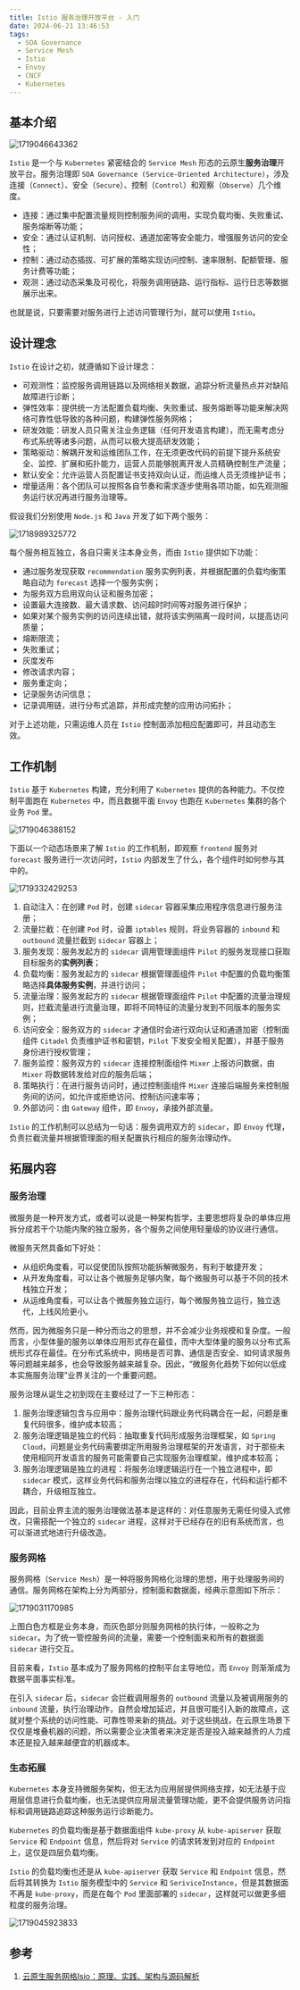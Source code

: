 ```yaml
---
title: Istio 服务治理开放平台 - 入门
date: 2024-06-21 13:46:53
tags:
  - SOA Governance
  - Service Mesh
  - Istio
  - Envoy
  - CNCF
  - Kubernetes
---
```


## 基本介绍

![1719046643362](../images/istio-get-started/1719046643362.png)

`Istio` 是一个与 `Kubernetes` 紧密结合的 `Service Mesh` 形态的云原生**服务治理**开放平台。服务治理即 `SOA Governance (Service-Oriented Architecture)`，涉及连接（`Connect`）、安全（`Secure`）、控制（`Control`）和观察（`Observe`）几个维度。

- 连接：通过集中配置流量规则控制服务间的调用，实现负载均衡、失败重试、服务熔断等功能；
- 安全：通过认证机制、访问授权、通道加密等安全能力，增强服务访问的安全性；
- 控制：通过动态插拔、可扩展的策略实现访问控制、速率限制、配额管理、服务计费等功能；
- 观测：通过动态采集及可视化，将服务调用链路、运行指标、运行日志等数据展示出来。

也就是说，只要需要对服务进行上述访问管理行为i，就可以使用 `Istio`。

## 设计理念

`Istio` 在设计之初，就遵循如下设计理念：

- 可观测性：监控服务调用链路以及网络相关数据，追踪分析流量热点并对缺陷故障进行诊断；
- 弹性效率：提供统一方法配置负载均衡、失败重试、服务熔断等功能来解决网络可靠性低导致的各种问题，构建弹性服务网格；
- 研发效能：研发人员只需关注业务逻辑（任何开发语言构建），而无需考虑分布式系统等诸多问题，从而可以极大提高研发效能；
- 策略驱动：解耦开发和运维团队工作，在无须更改代码的前提下提升系统安全、监控、扩展和拓扑能力，运营人员能够脱离开发人员精确控制生产流量；
- 默认安全：允许运营人员配置证书支持双向认证，而运维人员无须维护证书；
- 增量适用：各个团队可以按照各自节奏和需求逐步使用各项功能，如先观测服务运行状况再进行服务治理等。

假设我们分别使用 `Node.js` 和 `Java` 开发了如下两个服务：

![1718989325772](../images/istio-get-started/1718989325772.png)

每个服务相互独立，各自只需关注本身业务，而由 `Istio` 提供如下功能：

- 通过服务发现获取 `recommendation` 服务实例列表，并根据配置的负载均衡策略自动为 `forecast` 选择一个服务实例；
- 为服务双方启用双向认证和服务加密；
- 设置最大连接数、最大请求数、访问超时时间等对服务进行保护；
- 如果对某个服务实例的访问连续出错，就将该实例隔离一段时间，以提高访问质量；
- 熔断限流；
- 失败重试；
- 灰度发布
- 修改请求内容；
- 服务重定向；
- 记录服务访问信息；
- 记录调用链，进行分布式追踪，并形成完整的应用访问拓扑；

对于上述功能，只需运维人员在 `Istio` 控制面添加相应配置即可，并且动态生效。

## 工作机制

`Istio` 基于 `Kubernetes` 构建，充分利用了 `Kubernetes` 提供的各种能力。不仅控制平面跑在 `Kubernetes` 中，而且数据平面 `Envoy` 也跑在 `Kubernetes` 集群的各个业务 `Pod` 里。

![1719046388152](../images/istio-get-started/1719046388152.png)

下面以一个动态场景来了解 `Istio` 的工作机制，即观察 `frontend` 服务对 `forecast` 服务进行一次访问时，`Istio` 内部发生了什么，各个组件时如何参与其中的。

![1719332429253](../images/istio-get-started/1719332429253.png)

1. 自动注入：在创建 `Pod` 时，创建 `sidecar` 容器采集应用程序信息进行服务注册；
1. 流量拦截：在创建 `Pod` 时，设置 `iptables` 规则，将业务容器的 `inbound` 和 `outbound` 流量拦截到 `sidecar` 容器上；
1. 服务发现：服务发起方的 `sidecar` 调用管理面组件 `Pilot` 的服务发现接口获取目标服务的**实例列表**；
1. 负载均衡：服务发起方的 `sidecar` 根据管理面组件 `Pilot` 中配置的负载均衡策略选择**具体服务实例**，并进行访问；
1. 流量治理：服务发起方的 `sidecar` 根据管理面组件 `Pilot` 中配置的流量治理规则，拦截流量进行流量治理，即将不同特征的流量分发到不同版本的服务实例；
1. 访问安全：服务双方的 `sidecar` 才通信时会进行双向认证和通道加密（控制面组件 `Citadel` 负责维护证书和密钥，`Pilot` 下发安全相关配置），并基于服务身份进行授权管理；
1. 服务监控：服务双方的 `sidecar` 连接控制面组件 `Mixer` 上报访问数据，由 `Mixer` 将数据转发给对应的服务后端；
1. 策略执行：在进行服务访问时，通过控制面组件 `Mixer` 连接后端服务来控制服务间的访问，如允许或拒绝访问、控制访问速率等；
1. 外部访问：由 `Gateway` 组件，即 `Envoy`，承接外部流量。

`Istio` 的工作机制可以总结为一句话：服务调用双方的 `sidecar`，即 `Envoy` 代理，负责拦截流量并根据管理面的相关配置执行相应的服务治理动作。

## 拓展内容

### 服务治理

微服务是一种开发方式，或者可以说是一种架构哲学，主要思想将复杂的单体应用拆分成若干个功能内聚的独立服务，各个服务之间使用轻量级的协议进行通信。

微服务天然具备如下好处：

- 从组织角度看，可以促使团队按照功能拆解微服务，有利于敏捷开发；
- 从开发角度看，可以让各个微服务足够内聚，每个微服务可以基于不同的技术栈独立开发；
- 从运维角度看，可以让各个微服务独立运行，每个微服务独立运行，独立迭代，上线风险更小。

然而，因为微服务只是一种分而治之的思想，并不会减少业务规模和复杂度。一般而言，小型体量的服务以单体应用形式存在最佳，而中大型体量的服务以分布式系统形式存在最佳。在分布式系统中，网络是否可靠、通信是否安全、如何请求服务等问题越来越多，也会导致服务越来越复杂。因此，“微服务化趋势下如何以低成本实施服务治理”业界关注的一个重要问题。

服务治理从诞生之初到现在主要经过了一下三种形态：

1. 服务治理逻辑包含与应用中：服务治理代码跟业务代码耦合在一起，问题是重复代码很多，维护成本较高；
2. 服务治理逻辑是独立的代码：抽取重复代码形成服务治理框架，如 `Spring Cloud`，问题是业务代码需要绑定所用服务治理框架的开发语言，对于那些未使用相同开发语言的服务可能需要自己实现服务治理框架，维护成本较高；
3. 服务治理逻辑是独立的进程：将服务治理逻辑运行在一个独立进程中，即 `sidecar` 模式，这样业务代码和服务治理以独立的进程存在，代码和运行都不耦合，升级相互独立。

因此，目前业界主流的服务治理做法基本是这样的：对任意服务无需任何侵入式修改，只需搭配一个独立的 `sidecar` 进程，这样对于已经存在的旧有系统而言，也可以渐进式地进行升级改造。

### 服务网格

服务网格（`Service Mesh`）是一种将服务网格化治理的思想，用于处理服务间的通信。服务网格在架构上分为两部分，控制面和数据面，经典示意图如下所示：

![1719031170985](../images/istio-get-started/1719031170985.png)

上图白色方框是业务本身，而灰色部分则服务网格的执行体，一般称之为 `sidecar`。为了统一管控服务间的流量，需要一个控制面来和所有的数据面 `sidecar` 进行交互。

目前来看，`Istio` 基本成为了服务网格的控制平台主导地位，而 `Envoy` 则渐渐成为数据平面事实标准。

在引入 `sidecar` 后，`sidecar` 会拦截调用服务的 `outbound` 流量以及被调用服务的 `inbound` 流量，执行治理动作，自然会增加延迟，并且很可能引入新的故障点，这就对整个系统的访问性能、可靠性带来新的挑战。对于这些挑战，在云原生场景下仅仅是堆叠机器的问题，所以需要企业决策者来决定是否是投入越来越贵的人力成本还是投入越来越便宜的机器成本。

### 生态拓展

`Kubernetes` 本身支持微服务架构，但无法为应用层提供网络支撑，如无法基于应用层信息进行负载均衡，也无法提供应用层流量管理功能，更不会提供服务访问指标和调用链路追踪这种服务运行诊断能力。

`Kubernetes` 的负载均衡是基于数据面组件 `kube-proxy` 从 `kube-apiserver` 获取 `Service` 和 `Endpoint` 信息，然后将对 `Service` 的请求转发到对应的 `Endpoint` 上，这仅是四层负载均衡。

`Istio` 的负载均衡也还是从 `kube-apiserver` 获取 `Service` 和 `Endpoint` 信息，然后将其转换为 `Istio` 服务模型中的 `Service` 和 `SeriviceInstance`，但是其数据面不再是 `kube-proxy`，而是在每个 `Pod` 里面部署的 `sidecar`，这样就可以做更多细粒度的服务治理。

![1719045923833](./images/istio-get-started/1719045923833.png)

## 参考

1. [云原生服务网格Isio：原理、实践、架构与源码解析](https://book.douban.com/subject/34438220/)
